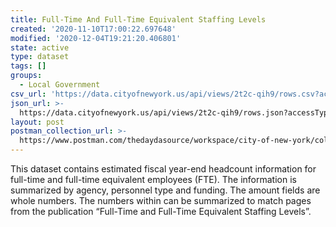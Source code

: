 ```yaml
---
title: Full-Time And Full-Time Equivalent Staffing Levels
created: '2020-11-10T17:00:22.697648'
modified: '2020-12-04T19:21:20.406801'
state: active
type: dataset
tags: []
groups:
  - Local Government
csv_url: 'https://data.cityofnewyork.us/api/views/2t2c-qih9/rows.csv?accessType=DOWNLOAD'
json_url: >-
  https://data.cityofnewyork.us/api/views/2t2c-qih9/rows.json?accessType=DOWNLOAD
layout: post
postman_collection_url: >-
  https://www.postman.com/thedaydasource/workspace/city-of-new-york/collection/15909983-b96a5004-f2d5-4539-9e6c-e4cd34b769b7
---
```

This dataset contains estimated fiscal year-end headcount information for full-time and full-time equivalent employees (FTE).  The information is summarized by agency, personnel type and funding.  The amount fields are whole numbers.  The numbers within can be summarized to match pages from the publication “Full-Time and Full-Time Equivalent Staffing Levels”.
